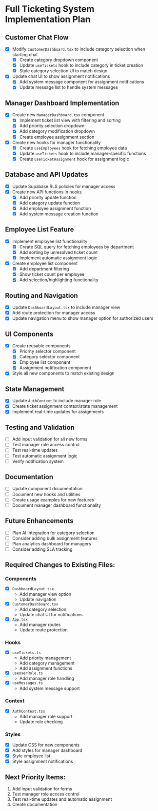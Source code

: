 # Full Ticketing System Implementation Plan

## Customer Chat Flow
- [x] Modify `CustomerDashboard.tsx` to include category selection when starting chat
  - [x] Create category dropdown component
  - [x] Update `useTickets` hook to include category in ticket creation
  - [x] Style category selection UI to match design
- [x] Update chat UI to show assignment notifications
  - [x] Add system message component for assignment notifications
  - [x] Update message list to handle system messages

## Manager Dashboard Implementation
- [x] Create new `ManagerDashboard.tsx` component
  - [x] Implement ticket list view with filtering and sorting
  - [x] Add priority selection dropdown
  - [x] Add category modification dropdown
  - [x] Create employee assignment section
- [x] Create new hooks for manager functionality
  - [x] Create `useEmployees` hook for fetching employee data
  - [x] Update `useTickets` hook to include manager-specific functions
  - [x] Create `useTicketAssignment` hook for assignment logic

## Database and API Updates
- [x] Update Supabase RLS policies for manager access
- [x] Create new API functions in hooks
  - [x] Add priority update function
  - [x] Add category update function
  - [x] Add employee assignment function
  - [x] Add system message creation function

## Employee List Feature
- [x] Implement employee list functionality
  - [x] Create SQL query for fetching employees by department
  - [x] Add sorting by unresolved ticket count
  - [x] Implement automatic assignment logic
- [x] Create employee list component
  - [x] Add department filtering
  - [x] Show ticket count per employee
  - [x] Add selection/highlighting functionality

## Routing and Navigation
- [x] Update `DashboardLayout.tsx` to include manager view
- [x] Add route protection for manager access
- [x] Update navigation menu to show manager option for authorized users

## UI Components
- [x] Create reusable components
  - [x] Priority selector component
  - [x] Category selector component
  - [x] Employee list component
  - [x] Assignment notification component
- [x] Style all new components to match existing design

## State Management
- [x] Update `AuthContext` to include manager role
- [x] Create ticket assignment context/state management
- [x] Implement real-time updates for assignments

## Testing and Validation
- [ ] Add input validation for all new forms
- [ ] Test manager role access control
- [ ] Test real-time updates
- [ ] Test automatic assignment logic
- [ ] Verify notification system

## Documentation
- [ ] Update component documentation
- [ ] Document new hooks and utilities
- [ ] Create usage examples for new features
- [ ] Document manager dashboard functionality

## Future Enhancements
- [ ] Plan AI integration for category selection
- [ ] Consider adding bulk assignment features
- [ ] Plan analytics dashboard for managers
- [ ] Consider adding SLA tracking

## Required Changes to Existing Files:

### Components
- [x] `DashboardLayout.tsx`
  - Add manager view option
  - Update navigation
- [x] `CustomerDashboard.tsx`
  - Add category selection
  - Update chat UI for notifications
- [x] `App.tsx`
  - Add manager routes
  - Update route protection

### Hooks
- [x] `useTickets.ts`
  - Add priority management
  - Add category management
  - Add assignment functions
- [x] `useUserRole.ts`
  - Add manager role handling
- [x] `useMessages.ts`
  - Add system message support

### Context
- [x] `AuthContext.tsx`
  - Add manager role support
  - Update role checking

### Styles
- [x] Update CSS for new components
- [x] Add styles for manager dashboard
- [x] Style employee list
- [x] Style assignment notifications

## Next Priority Items:
1. Add input validation for forms
2. Test manager role access control
3. Test real-time updates and automatic assignment
4. Create documentation
